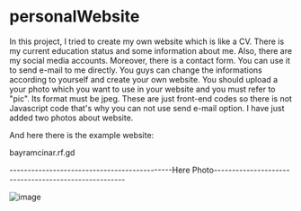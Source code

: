 # personalWebsite
In this project, I tried to create my own website which is like a CV. There is my current education status and some information about me. Also, there are my social media accounts. Moreover, there is a contact form. You can use it to send e-mail to me directly. You guys can change the informations according to yourself and create your own website. You should upload a your photo which you want to use in your website and you must refer to "pic". Its format must be jpeg. These are just front-end codes so there is not Javascript code that's why you can not use send e-mail option. I have just added two photos about website.

And here there is the example website: 

bayramcinar.rf.gd

---------------------------------------------Here Photo-----------------------------------------------------

![image](https://github.com/bayramcinar/personalWebsite/assets/99193151/c4996feb-a797-44e7-8f55-faf0394912d5)
